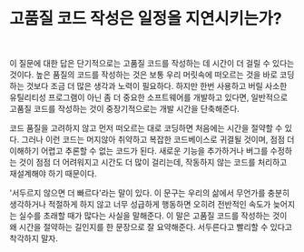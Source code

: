 # 고품질 코드 작성은 일정을 지연시키는가?
<br/>

이 질문에 대한 답은 단기적으로는 고품질 코드를 작성하는 데 시간이 더 걸릴 수 있다는 것이다.
높은 품질의 코드를 작성하는 것은 보통 우리 머릿속에 떠오르는 것을 바로 코딩하는 것보다 조금 더 많은 생각과 노력이 필요하다.
하지만 한번 사용하고 버릴 사소한 유틸리티성 프로그램이 아닌 좀 더 중요한 소프트웨어를 개발하고 있다면, 일반적으로 고품질 코드를 작성하는 것이 중장기적으로는 개발 시간을 단축해준다.

코드 품질을 고려하지 않고 먼저 떠오르는 대로 코딩하면 처음에는 시간을 절약할 수 있다.
그러나 이런 코드는 머지않아 취약하고 복잡한 코드베이스로 귀결될 것이며, 점점 더 이해하기 어렵고 추론할 수 없는 코드가 된다.
새로운 기능을 추가하거나 버그를 수정하는 것이 점점 더 어려워지고 시간도 더 많이 걸리는데, 작동하지 않는 코드를 처리하고 재설계해야 하기 때문이다.

'서두르지 않으면 더 빠르다'라는 말이 있다. 이 문구는 우리의 삶에서 무언가를 충분히 생각하거나 적절하게 하지 않고 너무 성급하게 행동하면 오히려 전반적인 속도가 늦어지는
실수를 초래할 때가 많다는 사실을 말해준다. 이 말은 고품질 코드를 작성하는 것이 왜 시간을 절약하는 길인지를 한 문장으로 잘 요약해준다. 서두른다고 빨리할 수 있다고 착각하지 말자.
